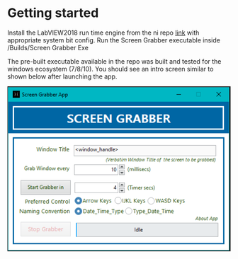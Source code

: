 # Getting started
Install the LabVIEW2018 run time engine from the ni repo [link](https://www.ni.com/en-in/support/downloads/software-products/download.labview.html) with appropriate system bit config. Run the Screen Grabber executable inside /Builds/Screen Grabber Exe

The pre-built executable available in the repo was built and tested for the windows ecosystem (7/8/10). You should see an intro screen similar to shown below after launching the app.

![app intro](imgs/app_intro.png)


